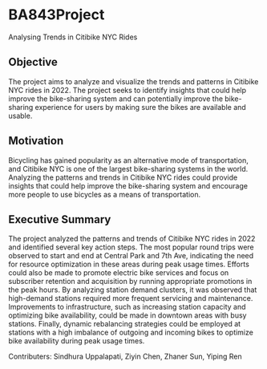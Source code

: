 # BA843Project
Analysing Trends in Citibike NYC Rides
## __Objective__
The project aims to analyze and visualize the trends and patterns in Citibike NYC rides in 2022. The project seeks to identify insights that could help improve the bike-sharing system and can potentially improve the bike-sharing experience for users by making sure the bikes are available and usable.

## **Motivation**
Bicycling has gained popularity as an alternative mode of transportation, and Citibike NYC is one of the largest bike-sharing systems in the world. Analyzing the patterns and trends in Citibike NYC rides could provide insights that could help improve the bike-sharing system and encourage more people to use bicycles as a means of transportation.

## **Executive Summary**

The project analyzed the patterns and trends of Citibike NYC rides in 2022 and identified several key action steps. The most popular round trips were observed to start and end at Central Park and 7th Ave, indicating the need for resource optimization in these areas during peak usage times. Efforts could also be made to promote electric bike services and focus on subscriber retention and acquisition by running appropriate promotions in the peak hours. By analyzing station demand clusters, it was observed that high-demand stations required more frequent servicing and maintenance. Improvements to infrastructure, such as increasing station capacity and optimizing bike availability, could be made in downtown areas with busy stations. Finally, dynamic rebalancing strategies could be employed at stations with a high imbalance of outgoing and incoming bikes to optimize bike availability during peak usage times.

Contributers: Sindhura Uppalapati, Ziyin Chen, Zhaner Sun, Yiping Ren
